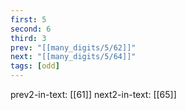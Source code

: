 ```yaml
---
first: 5
second: 6
third: 3
prev: "[[many_digits/5/62]]"
next: "[[many_digits/5/64]]"
tags: [odd]
---
```

prev2-in-text: [[61]]
next2-in-text: [[65]]
